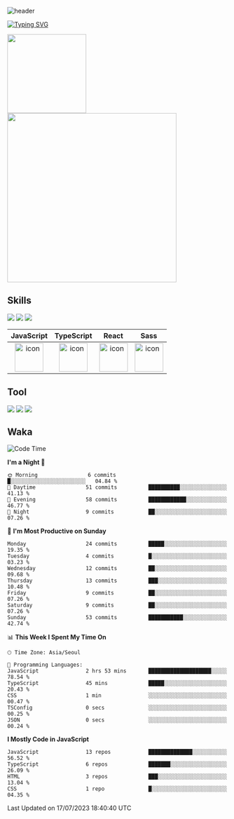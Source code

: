 ![header](https://capsule-render.vercel.app/api?type=waving&color=6994CDEE&text=&animation=twinkling&height=80)

[![Typing SVG](https://readme-typing-svg.demolab.com?font=Alkatra&weight=500&size=45&duration=4000&pause=3&color=6994CDEE&center=false&vCenter=false&multiline=true&repeat=true&width=1000&height=100&lines=Welcome+to+Geonoooo's+GitHub!👋)](https://git.io/typing-svg)


   <p display="inline">
    <a href="https://github.com/alchogh">
     <img height="180" src=https://github-readme-stats.vercel.app/api?username=alchogh&theme=vue&show_icons=true" />
     <img width="386" src="https://github-readme-stats.vercel.app/api/top-langs/?username=alchogh&layout=compact&theme=vue" />
    </a>
  </p>

## Skills

<div>
    <img src="https://img.shields.io/badge/html5-E34F26?style=flat&logo=HTML5&logoColor=white"/>
    <img src="https://img.shields.io/badge/css3-1572B6?style=flat&logo=CSS3&logoColor=white"/>
    <img src="https://img.shields.io/badge/styled--components-8D5078?style=flat&logo=styled-components&logoColor=white"/>
  
</div>

|JavaScript|TypeScript|React|Sass|
| :--: | :--: | :--: | :--: |
| <img src="https://techstack-generator.vercel.app/js-icon.svg" alt="icon" width="65" height="65" /> | <img src="https://techstack-generator.vercel.app/ts-icon.svg" alt="icon" width="65" height="65" /> | <img src="https://techstack-generator.vercel.app/react-icon.svg" alt="icon" width="65" height="65" /> | <img src="https://techstack-generator.vercel.app/sass-icon.svg" alt="icon" width="65" height="65" /></div> |


## Tool
<div>
<img src="https://img.shields.io/badge/vsCode-007ACC?style=flat&logo=Visual Studio Code&logoColor=white"/>
<img src="https://img.shields.io/badge/Git-F05032?style=flat&logo=Git&logoColor=white"/> <img src="https://img.shields.io/badge/GitHub-181717?style=flat&logo=GitHub&logoColor=white"/>
</div>


## Waka

  <!--START_SECTION:waka-->
![Code Time](http://img.shields.io/badge/Code%20Time-303%20hrs%2024%20mins-blue)

**I'm a Night 🦉** 

```text
🌞 Morning                6 commits           █░░░░░░░░░░░░░░░░░░░░░░░░   04.84 % 
🌆 Daytime                51 commits          ██████████░░░░░░░░░░░░░░░   41.13 % 
🌃 Evening                58 commits          ████████████░░░░░░░░░░░░░   46.77 % 
🌙 Night                  9 commits           ██░░░░░░░░░░░░░░░░░░░░░░░   07.26 % 
```
📅 **I'm Most Productive on Sunday** 

```text
Monday                   24 commits          █████░░░░░░░░░░░░░░░░░░░░   19.35 % 
Tuesday                  4 commits           █░░░░░░░░░░░░░░░░░░░░░░░░   03.23 % 
Wednesday                12 commits          ██░░░░░░░░░░░░░░░░░░░░░░░   09.68 % 
Thursday                 13 commits          ███░░░░░░░░░░░░░░░░░░░░░░   10.48 % 
Friday                   9 commits           ██░░░░░░░░░░░░░░░░░░░░░░░   07.26 % 
Saturday                 9 commits           ██░░░░░░░░░░░░░░░░░░░░░░░   07.26 % 
Sunday                   53 commits          ███████████░░░░░░░░░░░░░░   42.74 % 
```


📊 **This Week I Spent My Time On** 

```text
🕑︎ Time Zone: Asia/Seoul

💬 Programming Languages: 
JavaScript               2 hrs 53 mins       ████████████████████░░░░░   78.54 % 
TypeScript               45 mins             █████░░░░░░░░░░░░░░░░░░░░   20.43 % 
CSS                      1 min               ░░░░░░░░░░░░░░░░░░░░░░░░░   00.47 % 
TSConfig                 0 secs              ░░░░░░░░░░░░░░░░░░░░░░░░░   00.25 % 
JSON                     0 secs              ░░░░░░░░░░░░░░░░░░░░░░░░░   00.24 % 
```

**I Mostly Code in JavaScript** 

```text
JavaScript               13 repos            ██████████████░░░░░░░░░░░   56.52 % 
TypeScript               6 repos             ███████░░░░░░░░░░░░░░░░░░   26.09 % 
HTML                     3 repos             ███░░░░░░░░░░░░░░░░░░░░░░   13.04 % 
CSS                      1 repo              █░░░░░░░░░░░░░░░░░░░░░░░░   04.35 % 
```




 Last Updated on 17/07/2023 18:40:40 UTC
<!--END_SECTION:waka-->





